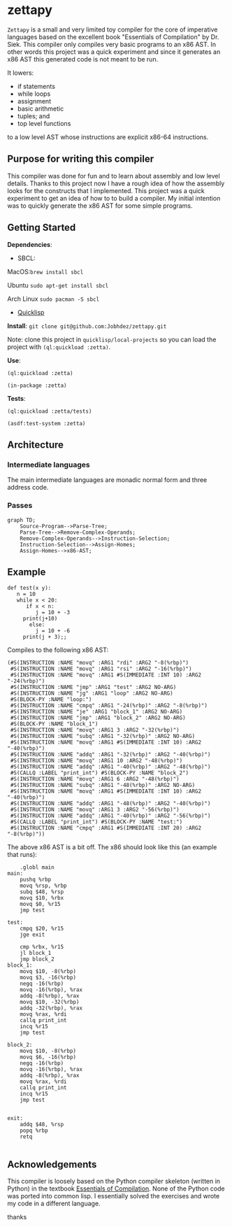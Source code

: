 # zettapy
`Zettapy` is a small and very limited toy compiler for the core of imperative languages based on the excellent book "Essentials of Compilation" by Dr. Siek. This compiler only compiles very basic programs to an x86 AST. In other words this project was a quick experiment and since it generates an x86 AST this generated code is not meant to be run.

It lowers:
   -   if statements
   -   while loops
   -   assignment
   -   basic arithmetic
   -   tuples; and
   -   top level functions

to a low level AST whose instructions are explicit x86-64 instructions.

## Purpose for writing this compiler
This compiler was done for fun and to learn about assembly and low level details. Thanks to this project now I have a rough idea of how the assembly looks for the constructs that I implemented. This project was a quick experiment to get an idea of how to to build a compiler. My initial intention was to quickly generate the x86 AST for some simple programs.

## Getting Started
**Dependencies**: 
- SBCL: 

MacOS:`brew install sbcl`

Ubuntu `sudo apt-get install sbcl`

Arch Linux `sudo pacman -S sbcl`
- [Quicklisp](https://www.quicklisp.org/beta/)

**Install**:
`git clone git@github.com:Jobhdez/zettapy.git`

Note: clone this project in `quicklisp/local-projects` so you can load the project with `(ql:quickload :zetta)`.

**Use**:
```
(ql:quickload :zetta)

(in-package :zetta)
```
**Tests**:
```
(ql:quickload :zetta/tests)

(asdf:test-system :zetta)
```

## Architecture

### Intermediate languages
The main intermediate languages are monadic normal form and three address code.

### Passes

```mermaid
graph TD;
    Source-Program-->Parse-Tree;
    Parse-Tree-->Remove-Complex-Operands;
    Remove-Complex-Operands-->Instruction-Selection;
    Instruction-Selection-->Assign-Homes;
    Assign-Homes-->x86-AST;

```
## Example

```
def test(x y):
   n = 10
   while x < 20:
      if x < n:
         j = 10 + -3
	 print(j+10)
       else:
         j = 10 + -6
	 print(j + 3);;
```

Compiles to the following x86 AST:

```
(#S(INSTRUCTION :NAME "movq" :ARG1 "rdi" :ARG2 "-8(%rbp)")
 #S(INSTRUCTION :NAME "movq" :ARG1 "rsi" :ARG2 "-16(%rbp)")
 #S(INSTRUCTION :NAME "movq" :ARG1 #S(IMMEDIATE :INT 10) :ARG2 "-24(%rbp)")
 #S(INSTRUCTION :NAME "jmp" :ARG1 "test" :ARG2 NO-ARG)
 #S(INSTRUCTION :NAME "jg" :ARG1 "loop" :ARG2 NO-ARG)
 #S(BLOCK-PY :NAME "loop:")
 #S(INSTRUCTION :NAME "cmpq" :ARG1 "-24(%rbp)" :ARG2 "-8(%rbp)")
 #S(INSTRUCTION :NAME "je" :ARG1 "block_1" :ARG2 NO-ARG)
 #S(INSTRUCTION :NAME "jmp" :ARG1 "block_2" :ARG2 NO-ARG)
 #S(BLOCK-PY :NAME "block_1")
 #S(INSTRUCTION :NAME "movq" :ARG1 3 :ARG2 "-32(%rbp)")
 #S(INSTRUCTION :NAME "subq" :ARG1 "-32(%rbp)" :ARG2 NO-ARG)
 #S(INSTRUCTION :NAME "movq" :ARG1 #S(IMMEDIATE :INT 10) :ARG2 "-40(%rbp)")
 #S(INSTRUCTION :NAME "addq" :ARG1 "-32(%rbp)" :ARG2 "-40(%rbp)")
 #S(INSTRUCTION :NAME "movq" :ARG1 10 :ARG2 "-48(%rbp)")
 #S(INSTRUCTION :NAME "addq" :ARG1 "-40(%rbp)" :ARG2 "-48(%rbp)")
 #S(CALLQ :LABEL "print_int") #S(BLOCK-PY :NAME "block_2")
 #S(INSTRUCTION :NAME "movq" :ARG1 6 :ARG2 "-48(%rbp)")
 #S(INSTRUCTION :NAME "subq" :ARG1 "-48(%rbp)" :ARG2 NO-ARG)
 #S(INSTRUCTION :NAME "movq" :ARG1 #S(IMMEDIATE :INT 10) :ARG2 "-40(%rbp)")
 #S(INSTRUCTION :NAME "addq" :ARG1 "-48(%rbp)" :ARG2 "-40(%rbp)")
 #S(INSTRUCTION :NAME "movq" :ARG1 3 :ARG2 "-56(%rbp)")
 #S(INSTRUCTION :NAME "addq" :ARG1 "-40(%rbp)" :ARG2 "-56(%rbp)")
 #S(CALLQ :LABEL "print_int") #S(BLOCK-PY :NAME "test:")
 #S(INSTRUCTION :NAME "cmpq" :ARG1 #S(IMMEDIATE :INT 20) :ARG2 "-8(%rbp)"))
```

The above x86 AST is a bit off. The x86 should look like this (an example that runs):

```assembly
	.globl main
main:
	pushq %rbp
	movq %rsp, %rbp
	subq $48, %rsp
	movq $10, %rbx
	movq $0, %r15
	jmp test

test:
	cmpq $20, %r15
	jge exit

	cmp %rbx, %r15
	jl block_1
	jmp block_2
block_1:	
	movq $10, -8(%rbp)
	movq $3, -16(%rbp)
	negq -16(%rbp)
	movq -16(%rbp), %rax
	addq -8(%rbp), %rax
	movq $10, -32(%rbp)
	addq -32(%rbp), %rax
	movq %rax, %rdi
	callq print_int
	incq %r15
	jmp test

block_2:
	movq $10, -8(%rbp)
	movq $6, -16(%rbp)
	negq -16(%rbp)
	movq -16(%rbp), %rax
	addq -8(%rbp), %rax
	movq %rax, %rdi
	callq print_int
	incq %r15
	jmp test
	

exit:
	addq $48, %rsp
	popq %rbp
	retq
	
```
## Acknowledgements
This compiler is loosely based on the Python compiler skeleton (written in Python) in the textbook [Essentials of Compilation](https://github.com/IUCompilerCourse/Essentials-of-Compilation). None of the Python code was ported into common lisp. I essentially solved the exercises and wrote my code in a different language.

thanks
